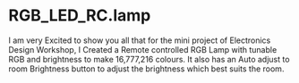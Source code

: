 # RGB_LED_RC.lamp
I am very Excited to show you all that for the mini project of Electronics Design Workshop, I Created a Remote controlled RGB Lamp with tunable RGB and brightness to make 16,777,216 colours. It also has an Auto adjust to room Brightness button to adjust the brightness which best suits the room. 
